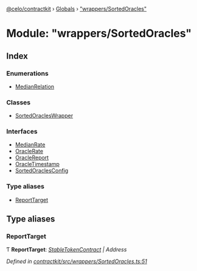 [@celo/contractkit](../README.md) › [Globals](../globals.md) › ["wrappers/SortedOracles"](_wrappers_sortedoracles_.md)

# Module: "wrappers/SortedOracles"

## Index

### Enumerations

* [MedianRelation](../enums/_wrappers_sortedoracles_.medianrelation.md)

### Classes

* [SortedOraclesWrapper](../classes/_wrappers_sortedoracles_.sortedoracleswrapper.md)

### Interfaces

* [MedianRate](../interfaces/_wrappers_sortedoracles_.medianrate.md)
* [OracleRate](../interfaces/_wrappers_sortedoracles_.oraclerate.md)
* [OracleReport](../interfaces/_wrappers_sortedoracles_.oraclereport.md)
* [OracleTimestamp](../interfaces/_wrappers_sortedoracles_.oracletimestamp.md)
* [SortedOraclesConfig](../interfaces/_wrappers_sortedoracles_.sortedoraclesconfig.md)

### Type aliases

* [ReportTarget](_wrappers_sortedoracles_.md#reporttarget)

## Type aliases

###  ReportTarget

Ƭ **ReportTarget**: *[StableTokenContract](_base_.md#stabletokencontract) | Address*

*Defined in [contractkit/src/wrappers/SortedOracles.ts:51](https://github.com/celo-org/celo-monorepo/blob/master/packages/sdk/contractkit/src/wrappers/SortedOracles.ts#L51)*
